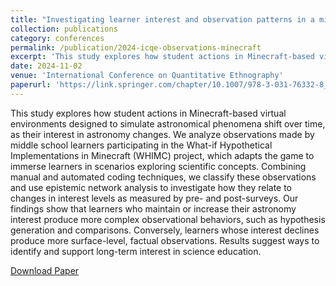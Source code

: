 ```yaml
---
title: "Investigating learner interest and observation patterns in a minecraft virtual astronomy environment"
collection: publications
category: conferences
permalink: /publication/2024-icqe-observations-minecraft
excerpt: 'This study explores how student actions in Minecraft-based virtual environments designed to simulate astronomical phenomena shift over time, as their interest in astronomy changes. Our findings show that learners who maintain or increase their astronomy interest produce more complex observational behaviors, such as hypothesis generation and comparisons. Conversely, learners whose interest declines produce more surface-level, factual observations. Results suggest ways to identify and support long-term interest in science education.'
date: 2024-11-02
venue: 'International Conference on Quantitative Ethnography'
paperurl: 'https://link.springer.com/chapter/10.1007/978-3-031-76332-8_2'
---
```


This study explores how student actions in Minecraft-based virtual environments designed to simulate astronomical phenomena shift over time, as their interest in astronomy changes. We analyze observations made by middle school learners participating in the What-if Hypothetical Implementations in Minecraft (WHIMC) project, which adapts the game to immerse learners in scenarios exploring scientific concepts. Combining manual and automated coding techniques, we classify these observations and use epistemic network analysis to investigate how they relate to changes in interest levels as measured by pre- and post-surveys. Our findings show that learners who maintain or increase their astronomy interest produce more complex observational behaviors, such as hypothesis generation and comparisons. Conversely, learners whose interest declines produce more surface-level, factual observations. Results suggest ways to identify and support long-term interest in science education.

[Download Paper](https://link.springer.com/chapter/10.1007/978-3-031-76332-8_2)
